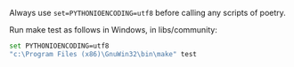 Always use `set=PYTHONIOENCODING=utf8` before calling any scripts of poetry.

Run make test as follows in Windows, in libs/community:
```bash
set PYTHONIOENCODING=utf8
"c:\Program Files (x86)\GnuWin32\bin\make" test
```



